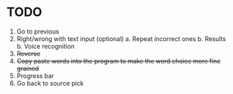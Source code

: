 # TODO

1. Go to previous
2. Right/wrong with text input (optional)
   a. Repeat incorrect ones
   b. Results
   b. Voice recognition
3. ~~Reverse~~
4. ~~Copy paste words into the program to make the word choice more fine grained~~
5. Progress bar
6. Go back to source pick
